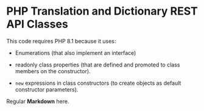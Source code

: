 # PHP Translation and Dictionary REST API Classes

This code requires PHP 8.1 because it uses:

- Enumerations (that also implement an interface)

- readonly class properties (that are defined and promoted to class members on the constructor).

- `new` expressions in class constructors (to create objects as default constructor parameters).


Regular **Markdown** here.

<div hidden>
```
@startuml class-diagrams

Alice -> Bob: Hello
Bob -> Alice: Hi!
		
@enduml
```
</div>

![](class-diagrams.svg)

Some more markdown.
